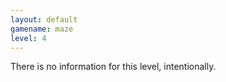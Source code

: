 ```yaml
---
layout: default
gamename: maze
level: 4
---
```

There is no information for this level, intentionally.
